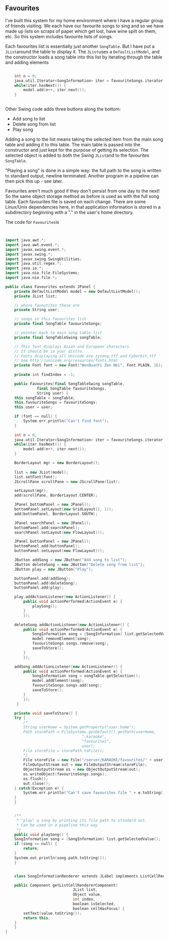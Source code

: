 
##  Favourites 


I've built this system for my home environment where I have
a regular group of friends visiting. We each have our
favourite songs to sing and so we have made up lists
on scraps of paper which get lost, have wine spilt on them, etc.
So this system includes favourite lists of songs.


Each favourites list is essentially just another `SongTable`. But I have put a `JList`around the table to display it. The `JList`uses a `DefaultListModel`, and
the constructor loads a song table into this list
by iterating through the table and adding elements

```cpp

	int n = 0;
	java.util.Iterator<SongInformation> iter = favouriteSongs.iterator();
	while(iter.hasNext()) {
	    model.add(n++, iter.next());
	}
      
```


Other Swing code adds three buttons along the bottom:

+ Add song to list
+ Delete song from list
+ Play song

Adding a song to the list means taking the selected item
from the main song table and adding it to this table.
The main table is passed into the constructor and just
kept for the purpose of getting its selection. The
selected object is added to both the Swing `JList`and to the favourites `SongTable`.


"Playing a song" is done in a simple way: the full path
to the song is written to standard output, newline
terminated. Another program in a pipeline can then pick
this up - see later.


Favourites aren't much good if they don't persist from one
day to the next! So the same object storage method as before is used
as with the full song table. Each favourites file is saved on each
change. There are some Linux/Unix dependencies here, in that
application information is stored in a subdirectory
beginning with a "." in the user's home directory.


The code for `Favourites`is

```cpp


import java.awt.*;
import java.awt.event.*;
import javax.swing.event.*;
import javax.swing.*;
import javax.swing.SwingUtilities;
import java.util.regex.*;
import java.io.*;
import java.nio.file.FileSystems;
import java.nio.file.*;

public class Favourites extends JPanel {
    private DefaultListModel model = new DefaultListModel();
    private JList list;

    // whose favoutites these are
    private String user;

    // songs in this favourites list
    private final SongTable favouriteSongs;

    // pointer back to main song table list
    private final SongTableSwing songTable;

    // This font displays Asian and European characters.
    // It should be in your distro.
    // Fonts displaying all Unicode are zysong.ttf and Cyberbit.ttf
    // See http://unicode.org/resources/fonts.html
    private Font font = new Font("WenQuanYi Zen Hei", Font.PLAIN, 16);
    
    private int findIndex = -1;

    public Favourites(final SongTableSwing songTable, 
		      final SongTable favouriteSongs, 
		      String user) {
	this.songTable = songTable;
	this.favouriteSongs = favouriteSongs;
	this.user = user;

	if (font == null) {
	    System.err.println("Can't find font");
	}
		
	int n = 0;
	java.util.Iterator<SongInformation> iter = favouriteSongs.iterator();
	while(iter.hasNext()) {
	    model.add(n++, iter.next());
	}

	BorderLayout mgr = new BorderLayout();
 
	list = new JList(model);
	list.setFont(font);
	JScrollPane scrollPane = new JScrollPane(list);

	setLayout(mgr);
	add(scrollPane, BorderLayout.CENTER);

	JPanel bottomPanel = new JPanel();
	bottomPanel.setLayout(new GridLayout(2, 1));
	add(bottomPanel, BorderLayout.SOUTH);

	JPanel searchPanel = new JPanel();
	bottomPanel.add(searchPanel);
	searchPanel.setLayout(new FlowLayout());

	JPanel buttonPanel = new JPanel();
	bottomPanel.add(buttonPanel);
	buttonPanel.setLayout(new FlowLayout());

	JButton addSong = new JButton("Add song to list");
	JButton deleteSong = new JButton("Delete song from list");
	JButton play = new JButton("Play");

	buttonPanel.add(addSong);
	buttonPanel.add(deleteSong);
	buttonPanel.add(play);

	play.addActionListener(new ActionListener() {
		public void actionPerformed(ActionEvent e) {
		    playSong();
		}
	    });

	deleteSong.addActionListener(new ActionListener() {
		public void actionPerformed(ActionEvent e) {
		    SongInformation song = (SongInformation) list.getSelectedValue();
		    model.removeElement(song);
		    favouriteSongs.songs.remove(song);
		    saveToStore();
		}
	    });

	addSong.addActionListener(new ActionListener() {
		public void actionPerformed(ActionEvent e) {
		    SongInformation song = songTable.getSelection();
		    model.addElement(song);
		    favouriteSongs.songs.add(song);
		    saveToStore();
		}
	    });
     }

    private void saveToStore() {
	try {
	    /*
	    String userHome = System.getProperty("user.home");
	    Path storePath = FileSystems.getDefault().getPath(userHome, 
							      ".karaoke",
							      "favourites",
							      user);
	    File storeFile = storePath.toFile();
	    */
	    File storeFile = new File("/server/KARAOKE/favourites/" + user);
	    FileOutputStream out = new FileOutputStream(storeFile); 
	    ObjectOutputStream os = new ObjectOutputStream(out);
	    os.writeObject(favouriteSongs.songs); 
	    os.flush(); 
	    out.close();
	} catch(Exception e) {
	    System.err.println("Can't save favourites file " + e.toString());
	}
    }


    /**
     * "play" a song by printing its file path to standard out.
     * Can be used in a pipeline this way
     */
    public void playSong() {
	SongInformation song = (SongInformation) list.getSelectedValue();
	if (song == null) {
	    return;
	}
	System.out.println(song.path.toString());
    }


    class SongInformationRenderer extends JLabel implements ListCellRenderer {

	public Component getListCellRendererComponent(
						      JList list,
						      Object value,
						      int index,
						      boolean isSelected,
						      boolean cellHasFocus) {
	    setText(value.toString());
	    return this;
	}
    }
}

      
```
